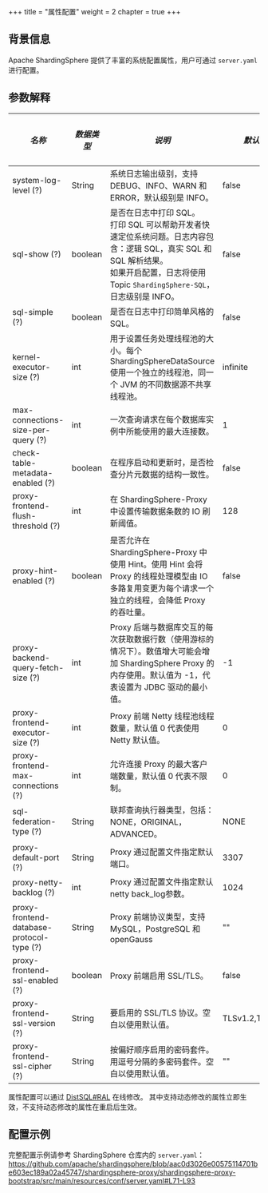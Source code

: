 +++
title = "属性配置"
weight = 2
chapter = true
+++

## 背景信息

Apache ShardingSphere 提供了丰富的系统配置属性，用户可通过 `server.yaml` 进行配置。

## 参数解释

| *名称*                                      | *数据类型*    | *说明*                                                                                                                                   | *默认值*    | *动态生效* |
|-------------------------------------------|-----------|----------------------------------------------------------------------------------------------------------------------------------------|----------|--------|
| system-log-level (?)                      | String    | 系统日志输出级别，支持 DEBUG、INFO、WARN 和 ERROR，默认级别是 INFO。                                                                                        | false    | 是      |
| sql-show (?)                              | boolean   | 是否在日志中打印 SQL。 <br /> 打印 SQL 可以帮助开发者快速定位系统问题。日志内容包含：逻辑 SQL，真实 SQL 和 SQL 解析结果。<br /> 如果开启配置，日志将使用 Topic `ShardingSphere-SQL`，日志级别是 INFO。 | false    | 是      |
| sql-simple (?)                            | boolean   | 是否在日志中打印简单风格的 SQL。                                                                                                                     | false    | 是      |
| kernel-executor-size (?)                  | int       | 用于设置任务处理线程池的大小。每个 ShardingSphereDataSource 使用一个独立的线程池，同一个 JVM 的不同数据源不共享线程池。                                                            | infinite | 否      |
| max-connections-size-per-query (?)        | int       | 一次查询请求在每个数据库实例中所能使用的最大连接数。                                                                                                             | 1        | 是      |
| check-table-metadata-enabled (?)          | boolean   | 在程序启动和更新时，是否检查分片元数据的结构一致性。                                                                                                             | false    | 是      |
| proxy-frontend-flush-threshold (?)        | int       | 在 ShardingSphere-Proxy 中设置传输数据条数的 IO 刷新阈值。                                                                                             | 128      | 是      |
| proxy-hint-enabled (?)                    | boolean   | 是否允许在 ShardingSphere-Proxy 中使用 Hint。使用 Hint 会将 Proxy 的线程处理模型由 IO 多路复用变更为每个请求一个独立的线程，会降低 Proxy 的吞吐量。                                    | false    | 是      |
| proxy-backend-query-fetch-size (?)        | int       | Proxy 后端与数据库交互的每次获取数据行数（使用游标的情况下）。数值增大可能会增加 ShardingSphere Proxy 的内存使用。默认值为 -1，代表设置为 JDBC 驱动的最小值。                                      | -1       | 是      |
| proxy-frontend-executor-size (?)          | int       | Proxy 前端 Netty 线程池线程数量，默认值 0 代表使用 Netty 默认值。                                                                                           | 0        | 否      |
| proxy-frontend-max-connections (?)        | int       | 允许连接 Proxy 的最大客户端数量，默认值 0 代表不限制。                                                                                                       | 0        | 是      |
| sql-federation-type (?)                   | String    | 联邦查询执行器类型，包括：NONE，ORIGINAL，ADVANCED。                                                                                                   | NONE     | 是      |
| proxy-default-port (?)                    | String    | Proxy 通过配置文件指定默认端口。                                                                                                                    | 3307     | 否      |
| proxy-netty-backlog (?)                   | int       | Proxy 通过配置文件指定默认netty back_log参数。                                                                                                      | 1024     | 否      |
| proxy-frontend-database-protocol-type (?) | String    | Proxy 前端协议类型，支持 MySQL，PostgreSQL 和 openGauss                                                                                           | \"\"     | 否      |
| proxy-frontend-ssl-enabled (?)            | boolean   | Proxy 前端启用 SSL/TLS。                                                                                                                    | false           | 否      |
| proxy-frontend-ssl-version (?)            | String    | 要启用的 SSL/TLS 协议。空白以使用默认值。                                                                                                              | TLSv1.2,TLSv1.3 | 否  |
| proxy-frontend-ssl-cipher (?)             | String    | 按偏好顺序启用的密码套件。用逗号分隔的多密码套件。空白以使用默认值。                                                                                                     | \"\"            | 否  |

属性配置可以通过 [DistSQL#RAL](/cn/user-manual/shardingsphere-proxy/distsql/syntax/ral/) 在线修改。
其中支持动态修改的属性立即生效，不支持动态修改的属性在重启后生效。

## 配置示例

完整配置示例请参考 ShardingSphere 仓库内的 `server.yaml`：<https://github.com/apache/shardingsphere/blob/aac0d3026e00575114701be603ec189a02a45747/shardingsphere-proxy/shardingsphere-proxy-bootstrap/src/main/resources/conf/server.yaml#L71-L93>
